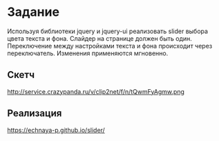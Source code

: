 # Задание
Используя библиотеки jquery и jquery-ui реализовать slider выбора цвета текста и фона.
Слайдер на странице должен быть один. Переключение между настройками текста и фона происходит через переключатель. Изменения применяются мгновенно.

## Cкетч 
http://service.crazypanda.ru/v/clip2net/f/n/tQwmFyAgmw.png

## Реализация
https://echnaya-p.github.io/slider/
